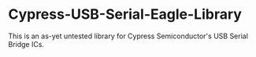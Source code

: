 # Cypress-USB-Serial-Eagle-Library

This is an as-yet untested library for Cypress Semiconductor's USB Serial
Bridge ICs.
